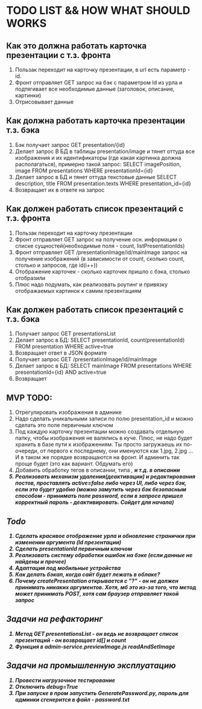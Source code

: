 # TODO LIST && HOW WHAT SHOULD WORKS
## Как это должна работать карточка презентации с т.з. фронта
1. Пользак переходит на карточку презентации, в url есть параметр - id.
2. Фронт отправляет GET запрос на бэк с параметром Id из урла и подтягивает все необходимые данные (заголовок, описание, картинки)
3. Отрисовывает данные

## Как должна работать карточка презентации т.з. бэка
1. Бэк получает запрос GET presentation/{id}
2. Делает запрос В БД в таблицы presentation/image и тянет оттуда все изображения и их идентификаторы (где какая картинка должна располагаться), примерно такой запрос:
SELECT imagePosition, image FROM presentations WHERE presentationId={id}
3. Делает запрос в БД и тянет оттуда текстовые данные
SELECT description, title FROM presentation.texts WHERE presentation_id={id}
4. Возвращает их в ответе на запрос

## Как должен работать список презентаций с т.з. фронта
1. Пользак переходит на карточку презентации
2. Фронт отправляет GET запрос на получение осн. информации о списке сущностей(необходимые поля - count, listPresentationIds)
3. Фронт отправляет GET /presentationImage/id/mainImage запрос на получение изображений (в зависимости от count, сколько count, столько и запросов, где id(i++))
4. Отображение карточек - сколько карточек пришло с бэка, столько отобразили
5. Плюс надо подумать, как реализовать роутинг и привязку отображаемых картинок к самим презентациям

## Как должен работать список презентаций с т.з. бэка
1. Получает запрос GET presentationsList
2. Делает запрос в БД:
SELECT presentationId, count(presentationId) FROM presentation WHERE active=true
3. Возвращает ответ в JSON формате
4. Получает запрос GET /presentationImage/id/mainImage
5. Делает запрос в БД:
SELECT mainImage FROM presentations WHERE presentationId={id} AND active=true
6. Возвращает

## MVP TODO:
1. Отрегулировать изображения в адмнике
2. Надо сделать уникальными записи по полю presentation_id и можно сделать это поле первичным ключом
3. Под каждую карточку презентации можно создавать отдельную папку, чтобы изображения не валялись в куче. Плюс, не надо будет хранить в базе пути к изображениям. Ты просто загружаешь их по-очереди, от первого к последнему, они именуются как 1.jpg, 2.jpg ... И в таком же порядке возвращаются на фронт. И админить так проще будет (это как вариант. Обдумать его)
4. Добавить обработку тегов в описании, типа <i>, <b> и т.д. в описании
6. Реализовать механизм удаления(деактивации) и редактирования постов, проставлять active=false либо через UI, либо через бэк, если это будет удобно (можно замутить через бэк безопасным способом - принимать поле password, если в запросе пришел корректный пароль - деактивировать. Сойдет для начала)


## Todo
1. Сделать красивое отображение урла и обновление странички при изменении аргумента (Id презентации)
2. Сделать presentationId первичным ключом
3. Реализовать систему обработки ошибок на бэке (если данные не найдены и прочее)
4. Адаптация под мобильные устройства
5. Как делать бэкап, когда сайт будет лежать в облаке?
6. Почему createPresentation открывается с "?" - он не должен принимать никаких аргументов. Хотя, мб это из-за того, что метод может принимать POST, хотя сам браузер отправляет такой запрос

## Задачи на рефакторинг
1. Метод GET presentationsList - он ведь не возвращает список презентаций - он возвращает id[] и count
2. Функция в admin-service.previewImage.js readAndSetImage

## Задачи на промышленную эксплуатацию
1. Провести нагрузочное тестирование
2. Отключить debug=True
3. При запуске в пром запустить GeneratePassword.py, пароль для админки сгенерится в файл - password.txt